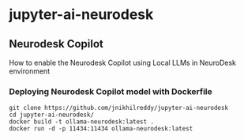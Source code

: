 # jupyter-ai-neurodesk

## Neurodesk Copilot 

How to enable the Neurodesk Copilot using Local LLMs in NeuroDesk environment


### Deploying Neurodesk Copilot model with Dockerfile
```
git clone https://github.com/jnikhilreddy/jupyter-ai-neurodesk
cd jupyter-ai-neurodesk/
docker build -t ollama-neurodesk:latest .
docker run -d -p 11434:11434 ollama-neurodesk:latest
```

